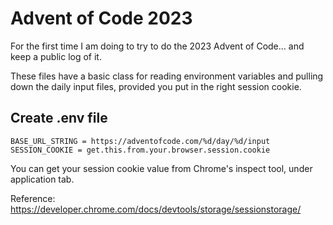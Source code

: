 # Advent of Code 2023

For the first time I am doing to try to do the 2023 Advent of Code... and keep a public log of it.

These files have a basic class for reading environment variables and pulling down the daily input files, provided you put in the right session cookie.

## Create .env file

```
BASE_URL_STRING = https://adventofcode.com/%d/day/%d/input
SESSION_COOKIE = get.this.from.your.browser.session.cookie
```

You can get your session cookie value from Chrome's inspect tool, under application tab. 

Reference:  https://developer.chrome.com/docs/devtools/storage/sessionstorage/